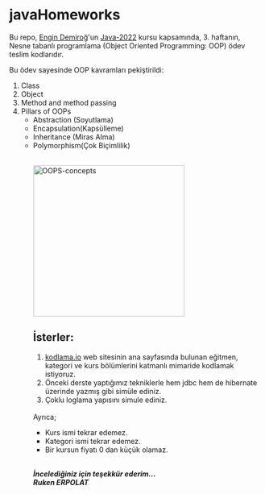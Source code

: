 # javaHomeworks

Bu repo, <a href="https://github.com/engindemirog" src="link">Engin Demiroğ</a>'un <a href="https://www.youtube.com/watch?v=-XfPd-cQRuo&list=PLqG356ExoxZUGztzAxqIWkkTq8JVa-o3X" src="link">Java-2022</a> 
kursu kapsamında, 3. haftanın,   
Nesne tabanlı programlama (Object Oriented Programming: OOP) ödev teslim kodlarıdır.

Bu ödev sayesinde OOP kavramları pekiştirildi:

<ol>
<li>Class</li>
<li>Object </li>
<li>Method and method passing</li>
<li>Pillars of OOPs
   <ul>
      <li>Abstraction (Soyutlama)</li>
      <li>Encapsulation(Kapsülleme)</li>
      <li>Inheritance (Miras Alma)</li>
      <li>Polymorphism(Çok Biçimlilik)</li>    
   </ul>
</li>
<ol>   

</br>

<img with=300px height=300px src="https://media.geeksforgeeks.org/wp-content/cdn-uploads/20190717114649/Object-Oriented-Programming-Concepts.jpg" alt="OOPS-concepts ">
 
## İsterler:

<ol>
  <li><a href="https://www.kodlama.io/" src="link">kodlama.io</a> web sitesinin ana sayfasında bulunan eğitmen, kategori ve kurs bölümlerini katmanlı mimaride kodlamak istiyoruz.</li>
  <li>Önceki derste yaptığımız tekniklerle hem jdbc hem de hibernate üzerinde yazmış gibi simüle ediniz.</li>
  <li>Çoklu loglama yapısını simule ediniz.</li>
</ol>
</br>
Ayrıca;  

<ul>
  <li>Kurs ismi tekrar edemez.</li>
  <li>Kategori ismi tekrar edemez.</li>
  <li>Bir kursun fiyatı 0 dan küçük olamaz.</li>
</ul>

</br>

<b><em>İncelediğiniz için teşekkür ederim... <br>
Ruken ERPOLAT </em></b>
